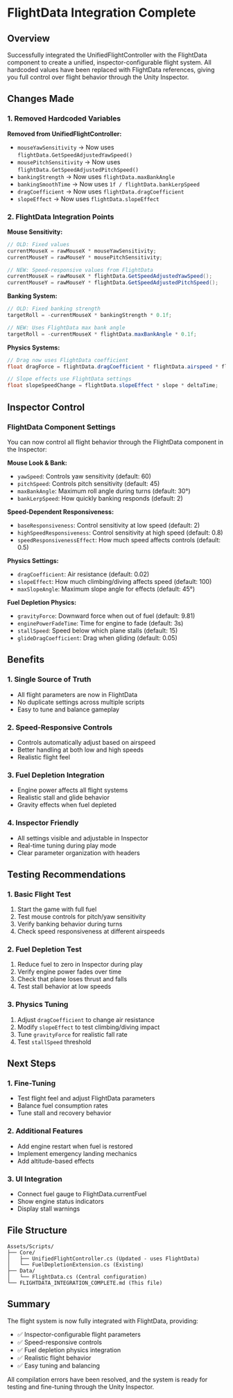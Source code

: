 # FlightData Integration Complete

## Overview
Successfully integrated the UnifiedFlightController with the FlightData component to create a unified, inspector-configurable flight system. All hardcoded values have been replaced with FlightData references, giving you full control over flight behavior through the Unity Inspector.

## Changes Made

### 1. Removed Hardcoded Variables
**Removed from UnifiedFlightController:**
- `mouseYawSensitivity` → Now uses `flightData.GetSpeedAdjustedYawSpeed()`
- `mousePitchSensitivity` → Now uses `flightData.GetSpeedAdjustedPitchSpeed()`
- `bankingStrength` → Now uses `flightData.maxBankAngle`
- `bankingSmoothTime` → Now uses `1f / flightData.bankLerpSpeed`
- `dragCoefficient` → Now uses `flightData.dragCoefficient`
- `slopeEffect` → Now uses `flightData.slopeEffect`

### 2. FlightData Integration Points
**Mouse Sensitivity:**
```csharp
// OLD: Fixed values
currentMouseX = rawMouseX * mouseYawSensitivity;
currentMouseY = rawMouseY * mousePitchSensitivity;

// NEW: Speed-responsive values from FlightData
currentMouseX = rawMouseX * flightData.GetSpeedAdjustedYawSpeed();
currentMouseY = rawMouseY * flightData.GetSpeedAdjustedPitchSpeed();
```

**Banking System:**
```csharp
// OLD: Fixed banking strength
targetRoll = -currentMouseX * bankingStrength * 0.1f;

// NEW: Uses FlightData max bank angle
targetRoll = -currentMouseX * flightData.maxBankAngle * 0.1f;
```

**Physics Systems:**
```csharp
// Drag now uses FlightData coefficient
float dragForce = flightData.dragCoefficient * flightData.airspeed * flightData.airspeed * deltaTime;

// Slope effects use FlightData settings
float slopeSpeedChange = flightData.slopeEffect * slope * deltaTime;
```

## Inspector Control

### FlightData Component Settings
You can now control all flight behavior through the FlightData component in the Inspector:

**Mouse Look & Bank:**
- `yawSpeed`: Controls yaw sensitivity (default: 60)
- `pitchSpeed`: Controls pitch sensitivity (default: 45)
- `maxBankAngle`: Maximum roll angle during turns (default: 30°)
- `bankLerpSpeed`: How quickly banking responds (default: 2)

**Speed-Dependent Responsiveness:**
- `baseResponsiveness`: Control sensitivity at low speed (default: 2)
- `highSpeedResponsiveness`: Control sensitivity at high speed (default: 0.8)
- `speedResponsivenessEffect`: How much speed affects controls (default: 0.5)

**Physics Settings:**
- `dragCoefficient`: Air resistance (default: 0.02)
- `slopeEffect`: How much climbing/diving affects speed (default: 100)
- `maxSlopeAngle`: Maximum slope angle for effects (default: 45°)

**Fuel Depletion Physics:**
- `gravityForce`: Downward force when out of fuel (default: 9.81)
- `enginePowerFadeTime`: Time for engine to fade (default: 3s)
- `stallSpeed`: Speed below which plane stalls (default: 15)
- `glideDragCoefficient`: Drag when gliding (default: 0.05)

## Benefits

### 1. Single Source of Truth
- All flight parameters are now in FlightData
- No duplicate settings across multiple scripts
- Easy to tune and balance gameplay

### 2. Speed-Responsive Controls
- Controls automatically adjust based on airspeed
- Better handling at both low and high speeds
- Realistic flight feel

### 3. Fuel Depletion Integration
- Engine power affects all flight systems
- Realistic stall and glide behavior
- Gravity effects when fuel depleted

### 4. Inspector Friendly
- All settings visible and adjustable in Inspector
- Real-time tuning during play mode
- Clear parameter organization with headers

## Testing Recommendations

### 1. Basic Flight Test
1. Start the game with full fuel
2. Test mouse controls for pitch/yaw sensitivity
3. Verify banking behavior during turns
4. Check speed responsiveness at different airspeeds

### 2. Fuel Depletion Test
1. Reduce fuel to zero in Inspector during play
2. Verify engine power fades over time
3. Check that plane loses thrust and falls
4. Test stall behavior at low speeds

### 3. Physics Tuning
1. Adjust `dragCoefficient` to change air resistance
2. Modify `slopeEffect` to test climbing/diving impact
3. Tune `gravityForce` for realistic fall rate
4. Test `stallSpeed` threshold

## Next Steps

### 1. Fine-Tuning
- Test flight feel and adjust FlightData parameters
- Balance fuel consumption rates
- Tune stall and recovery behavior

### 2. Additional Features
- Add engine restart when fuel is restored
- Implement emergency landing mechanics
- Add altitude-based effects

### 3. UI Integration
- Connect fuel gauge to FlightData.currentFuel
- Show engine status indicators
- Display stall warnings

## File Structure
```
Assets/Scripts/
├── Core/
│   ├── UnifiedFlightController.cs (Updated - uses FlightData)
│   └── FuelDepletionExtension.cs (Existing)
├── Data/
│   └── FlightData.cs (Central configuration)
└── FLIGHTDATA_INTEGRATION_COMPLETE.md (This file)
```

## Summary
The flight system is now fully integrated with FlightData, providing:
- ✅ Inspector-configurable flight parameters
- ✅ Speed-responsive controls
- ✅ Fuel depletion physics integration
- ✅ Realistic flight behavior
- ✅ Easy tuning and balancing

All compilation errors have been resolved, and the system is ready for testing and fine-tuning through the Unity Inspector.
